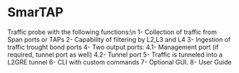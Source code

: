 # SmarTAP
Traffic probe with the following functions:\n
1- Collection of traffic from Span ports or TAPs
2- Capability of filtering by L2,L3 and L4
3- Ingestion of traffic trought bond ports
4- Two output ports:
    4.1- Management port (if required, tunnel port as well)
    4.2- Tunnel port
5- Traffic is tunneled into a L2GRE tunnel
6- CLI with custom commands
7- Optional GUI.
8- User Guide
